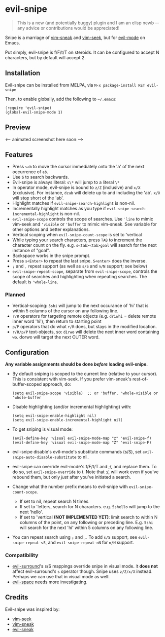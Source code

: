 # evil-snipe

> This is a new (and potentially buggy) plugin and I am an elisp newb -- any
> advice or contributions would be appreciated!

Snipe is a marriage of [vim-sneak](https://github.com/justinmk/vim-sneak) and
[vim-seek](https://github.com/goldfeld/vim-seek), but for
[evil-mode](https://gitorious.org/evil/pages/Home) on Emacs.

Put simply, evil-snipe is f/F/t/T on steroids. It can be configured to accept N
characters, but by default will accept 2.

## Installation

Evil-snipe can be installed from MELPA, via `M-x package-install RET evil-snipe`

Then, to enable globally, add the following to `~/.emacs`:

```elisp
(require 'evil-snipe)
(global-evil-snipe-mode 1)
```

## Preview

<-- animated screenshot here soon -->

## Features

  * Press `sab` to move the cursor immediately onto the 'a' of the next
    occurrence of `ab`.
  * Use `S` to search backwards.
  * Evil-snipe is always literal: `s\*` will jump to a literal `\*`
  * In operator mode, evil-snipe is bound to `z/Z` (inclusive) and `x/X`
    (exclusive). For instance, `dzab` will delete up to and including the 'ab'.
    `x/X` will stop short of the 'ab'.
  * Highlight matches if `evil-snipe-search-highlight` is non-nil.
  * Incrementally highlight matches as you type if
    `evil-snipe-search-incremental-highlight` is non-nil.
  * `evil-snipe-scope` controls the scope of searches. Use `'line` to mimic
    vim-seek and `'visible` or `'buffer` to mimic vim-sneak. See variable for
    other options and better explanations.
  * Vertical scoping when `evil-snipe-count-scope` is set to 'vertical
  * While typing your search characters, press `TAB` to increment the character
    count on the fly. e.g. `s<tab><tab>goal` will search for the next instance
    of "goal".
  * Backspace works in the snipe prompt.
  * Press `s<Enter>` to repeat the last snipe. `S<enter>` does the inverse.
  * `;` and `,` repeat support (as well as `s/S` and `n/N` support; see below)
  * `evil-snipe-repeat-scope`, separate from `evil-snipe-scope`, controls the
    scope of searches and highlighting when repeating searches. The default is
    `'whole-line`.

### Planned

  * Vertical-scoping: `5shi` will jump to the next occurance of 'hi' that is
    within 5 columns of the cursor on any following line.
  * `r/R` operators for targeting remote objects (e.g. `driwhi` = delete remote inner word
    'hi'), then return to starting point
  * `p/P` operators that do what `r/R` does, but stays in the modified location.
  * `r/R/p/P` text-objects, so: `dirwo` will delete the next inner word containing `wo`.
    dorwo will target the next OUTER word.

## Configuration

**Any variable assignments should be done _before_ loading evil-snipe.**

* By default sniping is scoped to the current line (relative to your cursor).
  This is consistent with vim-seek. If you prefer vim-sneak's
  rest-of-buffer-scoped approach, do:

  ```elisp
  (setq evil-snipe-scope 'visible)  ;; or 'buffer, 'whole-visible or 'whole-buffer
  ```
* Disable highlighting (and/or incremental highlighting) with:

  ```elisp
  (setq evil-snipe-enable-highlight nil)
  (setq evil-snipe-enable-incremental-highlight nil)
  ```
* To get sniping is visual mode:

  ```elisp
  (evil-define-key 'visual evil-snipe-mode-map "z" 'evil-snipe-f)
  (evil-define-key 'visual evil-snipe-mode-map "Z" 'evil-snipe-F)
  ```
* evil-snipe disable's evil-mode's substitute commands (s/S), set
  `evil-snipe-auto-disable-substitute` to nil.

* evil-snipe can override evil-mode's f/F/t/T and ;/, and replace them. To do
  so, set `evil-snipe-override` to t. Note that ;/, will work even if you've
  rebound them, but only *just* after you've initiated a search.

* Change what the number prefix means to evil-snipe with
  `evil-snipe-count-scope`.
  * If set to nil, repeat search N times.
  * If set to 'letters, search for N characters. e.g. `5shello` will jump to the
    next 'hello'.
  * If set to 'vertical **(NOT IMPLEMENTED YET)**: limit search to within N
    columns of the point, on any following or preceding line. E.g. `5shi` will
    search for the next 'hi' within 5 columns on any following line.

* You can repeat search using `;` and `,`. To add `s/S` support, see
  `evil-snipe-repeat-sS`, and `evil-snipe-repeat-nN` for `n/N` support.

### Compatibility

* [evil-surround](https://github.com/timcharper/evil-surround)'s s/S mappings
  override snipe in visual mode. It **does not** affect evil-surround's `s`
  operator though. Snipe uses `z/Z/x/X` instead. Perhaps we can use that in visual
  mode as well.
* [evil-space](https://github.com/linktohack/evil-space) needs more investigating.


## Credits

Evil-snipe was inspired by:

* [vim-seek](https://github.com/goldfeld/vim-seek)
* [vim-sneak](https://github.com/justinmk/vim-sneak)
* [evil-sneak](https://github.com/AshleyMoni/evil-sneak)
